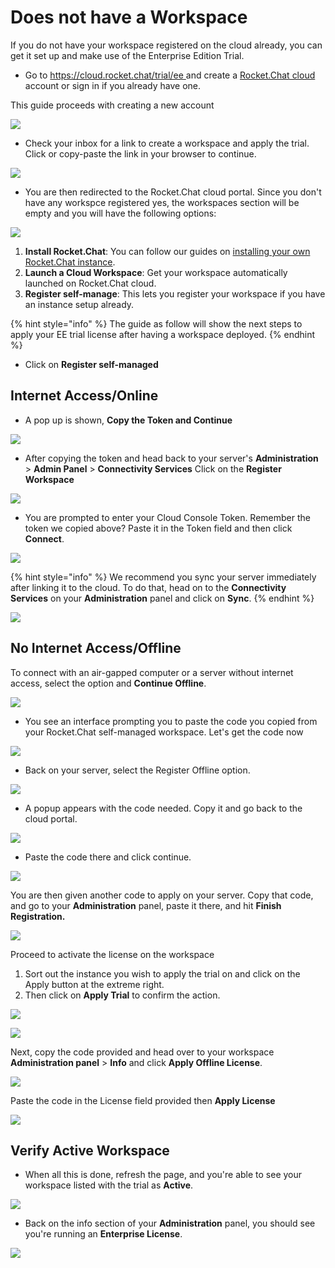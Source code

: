 # Does not have a Workspace

If you do not have your workspace registered on the cloud already, you can get it set up and make use of the Enterprise Edition Trial.

* Go to [https://cloud.rocket.chat/trial/ee ](https://cloud.rocket.chat/trial/ee)and create a [Rocket.Chat cloud](../../rocket.chat-saas/cloud-account/) account or sign in if you already have one.

This guide proceeds with creating a new account

![](<../../.gitbook/assets/image (644) (2).png>)

* Check your inbox for a link to create a workspace and apply the trial. Click or copy-paste the link in your browser to continue.

![](<../../.gitbook/assets/image (671) (1).png>)

* You are then redirected to the Rocket.Chat cloud portal. Since you don't have any workspce registered yes, the workspaces section will be empty and you will have the following options:

![](<../../.gitbook/assets/image (639) (1).png>)

1. **Install Rocket.Chat**: You can follow our guides on [installing your own Rocket.Chat instance](../../quick-start/installing-and-updating/).
2. **Launch a Cloud Workspace**: Get your workspace automatically launched on Rocket.Chat cloud.
3. **Register self-manage**: This lets you register your workspace if you have an instance setup already.

{% hint style="info" %}
The guide as follow will show the next steps to apply your EE trial license after having a workspace deployed.
{% endhint %}

* Click on **Register self-managed**

## Internet Access/Online

* A pop up is shown, **Copy the Token and Continue**

![](<../../.gitbook/assets/image (673) (2).png>)

* After copying the token and head back to your server's **Administration** > **Admin Panel** > **Connectivity Services** Click on the **Register Workspace**

![](<../../.gitbook/assets/image (653).png>)

* You are prompted to enter your Cloud Console Token. Remember the token we copied above? Paste it in the Token field and then click **Connect**.

![](<../../.gitbook/assets/image (674) (2).png>)

{% hint style="info" %}
We recommend you sync your server immediately after linking it to the cloud. To do that, head on to the **Connectivity Services** on your **Administration** panel and click on **Sync**.
{% endhint %}

![](<../../.gitbook/assets/image (658) (1) (1).png>)

## No Internet Access/Offline

To connect with an air-gapped computer or a server without internet access, select the option and **Continue Offline**.

![](<../../.gitbook/assets/image (683) (1).png>)

* You see an interface prompting you to paste the code you copied from your Rocket.Chat self-managed workspace. Let's get the code now

![](<../../.gitbook/assets/image (670) (2).png>)

* Back on your server, select the Register Offline option.

![](<../../.gitbook/assets/image (660) (1) (1).png>)

* A popup appears with the code needed. Copy it and go back to the cloud portal.

![](<../../.gitbook/assets/image (615).png>)

* Paste the code there and click continue.

![](<../../.gitbook/assets/image (671) (1) (1) (1) (1) (1).png>)

You are then given another code to apply on your server. Copy that code, and go to your **Administration** panel, paste it there, and hit **Finish Registration.**

![](<../../.gitbook/assets/image (672) (1) (1) (1) (1) (1).png>)

Proceed to activate the license on the workspace

1. Sort out the instance you wish to apply the trial on and click on the Apply button at the extreme right.
2. Then click on **Apply Trial** to confirm the action.

![](<../../.gitbook/assets/image (663) (1) (1).png>)

![](<../../.gitbook/assets/image (642) (1) (1).png>)

Next, copy the code provided and head over to your workspace **Administration panel** > **Info** and click **Apply Offline License**.

![](<../../.gitbook/assets/image (656) (1) (1).png>)

Paste the code in the License field provided then **Apply License**

![](<../../.gitbook/assets/image (655) (2) (1).png>)

## Verify Active Workspace

* When all this is done, refresh the page, and you're able to see your workspace listed with the trial as **Active**.

![](<../../.gitbook/assets/image (652) (1).png>)

* Back on the info section of your **Administration** panel, you should see you're running an **Enterprise License**.

![](<../../.gitbook/assets/image (663) (1).png>)
